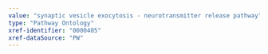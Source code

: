 ```yaml
---
value: "synaptic vesicle exocytosis - neurotransmitter release pathway"
type: "Pathway Ontology"
xref-identifier: "0000405"
xref-dataSource: "PW"
---
```

